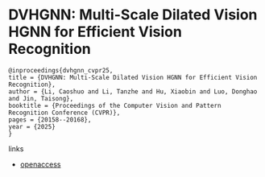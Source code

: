 # DVHGNN: Multi-Scale Dilated Vision HGNN for Efficient Vision Recognition

```
@inproceedings{dvhgnn_cvpr25,
title = {DVHGNN: Multi-Scale Dilated Vision HGNN for Efficient Vision Recognition},
author = {Li, Caoshuo and Li, Tanzhe and Hu, Xiaobin and Luo, Donghao and Jin, Taisong},
booktitle = {Proceedings of the Computer Vision and Pattern Recognition Conference (CVPR)},
pages = {20158--20168},
year = {2025}
}
```

links
- [openaccess](https://openaccess.thecvf.com//content/CVPR2025/html/Li_DVHGNN_Multi-Scale_Dilated_Vision_HGNN_for_Efficient_Vision_Recognition_CVPR_2025_paper.html)
